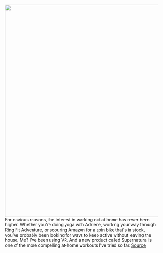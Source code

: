<img src='https://cdn.vox-cdn.com/thumbor/MbS4SkOtJdfZvHBIhO6lbb7prLQ=/0x0:1800x1200/1200x675/filters:focal(756x456:1044x744)/cdn.vox-cdn.com/uploads/chorus_image/image/66780239/sn2.0.jpg' width='700px' /><br/>
For obvious reasons, the interest in working out at home has never been higher. Whether you're doing yoga with Adriene, working your way through Ring Fit Adventure, or scouring Amazon for a spin bike that's in stock, you've probably been looking for ways to keep active without leaving the house. Me? I've been using VR. And a new product called Supernatural is one of the more compelling at-home workouts I've tried so far.
<a href='https://www.theverge.com/2020/5/11/21254483/supernatural-oculus-quest-review-vr-fitness-within-interview'> Source <a/>